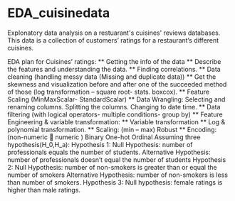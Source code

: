 # EDA_cuisinedata
Explonatory data analysis on a restuarant's cuisines' reviews databases. 
	This data is a collection of customers’ ratings for a restaurant’s different cuisines.
 
EDA plan for Cuisines’ ratings:
	** Getting the info of the data 
	** Describe the features and understanding the data.
	** Finding correlations.
	** Data cleaning (handling messy data (Missing and duplicate data))
	** Get the skewness and visualization before and after one of the succeeded method of those (log transformation – square root- stats. boxcox).
	** Feature Scaling (MinMaxScalar- StandardScalar)
	** Data Wrangling:
	        Selecting and renaming columns.
		Splitting the columns.
		Changing to date time.
	 ** Data filtering (with logical operators- multiple conditions- group by)
	** Feature Engineering & variable transformation:
	** Variable transformation
	** Log & polynomial transformation.
	** Scaling:
	(min – max)
	Robust
	** Encoding: (non-numeric  numeric )
	Binary
	One-hot 
	Ordinal
	Assuming three hypothesis(H_0,H_a):
	Hypothesis 1:
	Null Hypothesis: number of professionals equals the number of students. 
	Alternative Hypothesis: number of professionals doesn’t equal the number of students 
	Hypothesis 2: 
	Null Hypothesis: number of non-smokers is greater than or equal the number of smokers
	Alternative Hypothesis: number of non-smokers is less than number of smokers. 
	Hypothesis 3:
	Null hypothesis: female ratings is higher than male ratings.
